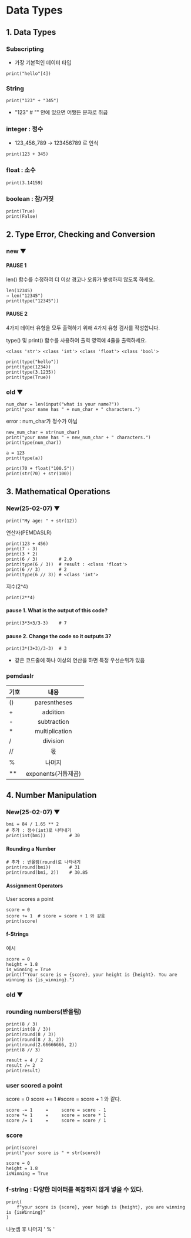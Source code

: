 # Data Types
## 1. Data Types
### Subscripting
- 가장 기본적인 데이터 타입
```
print("hello"[4])
```

### String
```
print("123" + "345")
```
* "123"  # "" 안에 있으면 어쨌든 문자로 취급

### integer : 정수

* 123_456_789 → 123456789 로 인식
```
print(123 + 345)
```


### float : 소수
```
print(3.14159)
```

### boolean : 참/거짓
```
print(True)
print(False)
```


## 2. Type Error, Checking and Conversion
### new ▼
#### PAUSE 1
len() 함수를 수정하여 더 이상 경고나 오류가 발생하지 않도록 하세요.
```
len(12345)
→ len("12345")
print(type("12345"))
```

#### PAUSE 2

4가지 데이터 유형을 모두 출력하기 위해 4가지 유형 검사를 작성합니다.

type() 및 print() 함수를 사용하여 출력 영역에 4줄을 출력하세요.

`<class 'str'> <class 'int'> <class 'float'> <class 'bool'>`

```
print(type("hello"))
print(type(1234))
print(type(3.1235))
print(type(True))
```

### old ▼
```
num_char = len(input("what is your name?"))
print("your name has " + num_char + " characters.")
```
error : num_char가 정수가 아님

```
new_num_char = str(num_char)
print("your name has " + new_num_char + " characters.")
print(type(num_char))
```

```
a = 123
print(type(a))
```

```
print(70 + float("100.5"))
print(str(70) + str(100))
```



## 3. Mathematical Operations
### New(25-02-07) ▼

```
print("My age: " + str(12))
```

연산자(PEMDASLR)
```
print(123 + 456)
print(7 - 3)
print(3 * 2)
print(6 / 3)        # 2.0
print(type(6 / 3))  # result : <class 'float'>
print(6 // 3)       # 2
print(type(6 // 3)) # <class 'int'>
```

지수(2^4)
```
print(2**4)
```


#### pause 1. What is the output of this code?
```
print(3*3+3/3-3)    # 7
```

#### pause 2. Change the code so it outputs 3?
```
print(3*(3+3)/3-3)  # 3
```
* 같은 코드줄에 하나 이상의 연산을 하면 특정 우선순위가 있음

### pemdaslr
| 기호 | 내용 |
|---|:---:|
| () | paresntheses |
| + | addition |
| - | subtraction |
| * | multiplication |
| / | division |
| // | 몫 |
| % | 나머지 |
| ** | exponents(거듭제곱) |




## 4. Number Manipulation
### New(25-02-07) ▼

```
bmi = 84 / 1.65 ** 2
# 추가 : 정수(int)로 나타내기
print(int(bmi))         # 30
```

#### Rounding a Number
```
# 추가 : 반올림(round)로 나타내기
print(round(bmi))       # 31
print(round(bmi, 2))    # 30.85
```

#### Assignment Operators
User scores a point
```
score = 0
score += 1  # score = score + 1 와 같음
print(score)
```

#### f-Strings
예시
```
score = 0
height = 1.8
is_winning = True
print(f"Your score is = {score}, your height is {height}. You are winning is {is_winning}.")
```

### old ▼
### rounding numbers(반올림)
```
print(8 / 3)
print(int(8 / 3))
print(round(8 / 3))
print(round(8 / 3, 2))
print(round(2.66666666, 2))
print(8 // 3)

result = 4 / 2
result /= 2
print(result)
```

### user scored a point
score = 0
score += 1  #score = score + 1 와 같다.
```
score -= 1     =     score = score - 1
score *= 1     =     score = score * 1
score /= 1     =     score = score / 1
```

### score
```
print(score)
print("your score is " + str(score))

score = 0
height = 1.8
isWinning = True
```

### f-string : 다양한 데이터를 복잡하지 않게 넣을 수 있다.
```
print(
    f"your score is {score}, your heigh is {height}, you are winning is {isWinning}"
)
```

나눗셈 후 나머지 ' % '